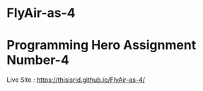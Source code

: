 # FlyAir-as-4
# Programming Hero Assignment Number-4
Live Site :  https://thisisrid.github.io/FlyAir-as-4/
